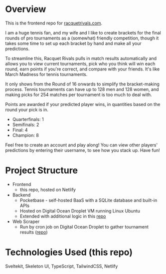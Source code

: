 # Overview

This is the frontend repo for [racquetrivals.com](https://www.racquetrivals.com).

I am a huge tennis fan, and my wife and I like to create brackets for the final rounds of pro tournaments as a (somewhat) friendly competition, though it takes some time to set up each bracket by hand and make all your predictions. 

To streamline this, Racquet Rivals pulls in match results automatically and allows you to view current tournaments, pick who you think will win each round, earn points if you're correct, and compare with your friends. It's like March Madness for tennis tournaments. 

It only shows from the Round of 16 onwards to simplify the bracket-making process. Tennis tournaments can have up to 128 men and 128 women, and making picks for 254 matches per tournament is too much to deal with.

Points are awarded if your predicted player wins, in quantities based on the round your pick is in.

- Quarterfinals: 1
- Semifinals: 2
- Final: 4
- Champion: 8

Feel free to create an account and play along! You can view other players' predictions by entering their username, to see how you stack up. Have fun!

# Project Structure

- Frontend
  - this repo, hosted on Netlify 
- Backend
  - Pocketbase - self-hosted BaaS with a SQLite database and built-in APIs
  - Hosted on Digital Ocean Droplet VM running Linux Ubuntu
  - Extended with additional logic in this [repo](https://github.com/willbraun/tennis-bracket-pb-extend)
- Web Scraper
  - Run by cron job on Digital Ocean Droplet to gather tournament results ([repo](https://github.com/willbraun/tennis-bracket-scripts))

# Technologies Used (this repo)

Sveltekit, Skeleton UI, TypeScript, TailwindCSS, Netlify
